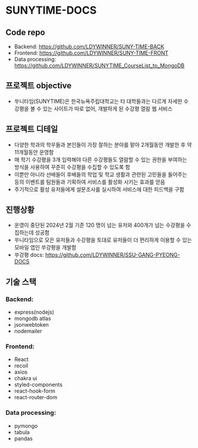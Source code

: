 # SUNYTIME-DOCS

## Code repo
- Backend: https://github.com/LDYWINNER/SUNY-TIME-BACK
- Frontend: https://github.com/LDYWINNER/SUNY-TIME-FRONT
- Data processing: https://github.com/LDYWINNER/SUNYTIME_CourseList_to_MongoDB

## 프로젝트 objective
- 쑤니타임(SUNYTIME)은 한국뉴욕주립대학교는 타 대학들과는 다르게 자세한 수강평을 볼 수 있는 사이트가 따로 없어, 개발하게 된 수강평 열람 웹 서비스

## 프로젝트 디테일
- 다양한 학과의 학우들과 본인들이 가장 잘하는 분야를 맡아 2개월동안 개발한 후 약 11개월동안 운영함
- 매 학기 수강평을 3개 입력해야 다른 수강평들도 열람할 수 있는 권한을 부여하는 방식을 사용하여 꾸준히 수강평을 수집할 수 있도록 함
- 이뿐만 아니라 선배들이 후배들의 학업 및 학교 생활과 관련된 고민들을 들어주는 등의 이벤트를 팀원들과 기획하여 서비스를 활성화 시키는 효과를 얻음
- 주기적으로 활성 유저들에게 설문조사를 실시하여 서비스에 대한 피드백을 구함

## 진행상황
- 운영이 중단된 2024년 2월 기준 120 명이 넘는 유저와 400개가 넘는 수강평을 수집하는데 성공함
- 쑤니타임으로 모은 유저들과 수강평을 토대로 유저들이 더 편리하게 이용할 수 있는 모바일 앱인 쑤강평을 개발함
- 쑤강평 docs: https://github.com/LDYWINNER/SSU-GANG-PYEONG-DOCS 

## 기술 스택
### Backend:
- express(nodejs)
- mongodb atlas
- jsonwebtoken
- nodemailer
### Frontend:
- React
- recoil
- axios
- chakra ui
- styled-components
- react-hook-form
- react-router-dom
### Data processing:
- pymongo
- tabula
- pandas
